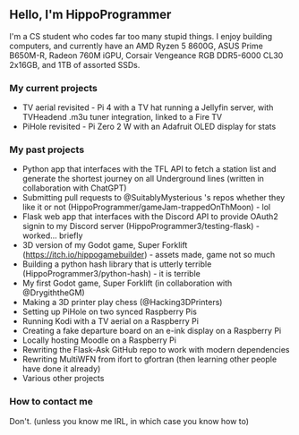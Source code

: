 ## Hello, I'm HippoProgrammer
I'm a CS student who codes far too many stupid things.
I enjoy building computers, and currently have an AMD Ryzen 5 8600G, ASUS Prime B650M-R,  Radeon 760M iGPU, Corsair Vengeance RGB DDR5-6000 CL30 2x16GB, and 1TB of assorted SSDs.

### My current projects
* TV aerial revisited - Pi 4 with a TV hat running a Jellyfin server, with TVHeadend .m3u tuner integration, linked to a Fire TV
* PiHole revisited - Pi Zero 2 W with an Adafruit OLED display for stats

### My past projects
* Python app that interfaces with the TFL API to fetch a station list and generate the shortest journey on all Underground lines (written in collaboration with ChatGPT)
* Submitting pull requests to @SuitablyMysterious 's repos whether they like it or not (HippoProgrammer/gameJam-trappedOnThMoon) - lol
* Flask web app that interfaces with the Discord API to provide OAuth2 signin to my Discord server (HippoProgrammer3/testing-flask) - worked... briefly
* 3D version of my Godot game, Super Forklift (https://itch.io/hippogamebuilder) - assets made, game not so much
* Building a python hash library that is utterly terrible (HippoProgrammer3/python-hash) - it is terrible
* My first Godot game, Super Forklift (in collaboration with @DrygiththeGM)
* Making a 3D printer play chess (@Hacking3DPrinters)
* Setting up PiHole on two synced Raspberry Pis
* Running Kodi with a TV aerial on a Raspberry Pi
* Creating a fake departure board on an e-ink display on a Raspberry Pi
* Locally hosting Moodle on a Raspberry Pi
* Rewriting the Flask-Ask GitHub repo to work with modern dependencies
* Rewriting MultiWFN from ifort to gfortran (then learning other people have done it already)
* Various other projects

### How to contact me
Don't. (unless you know me IRL, in which case you know how to)
